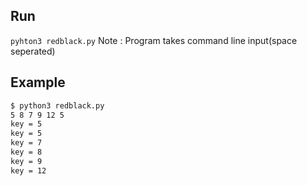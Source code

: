 ## Run

`pyhton3 redblack.py`
Note : Program takes command line input(space seperated)

## Example

```bash
$ python3 redblack.py 
5 8 7 9 12 5
key = 5
key = 5
key = 7
key = 8
key = 9
key = 12
```